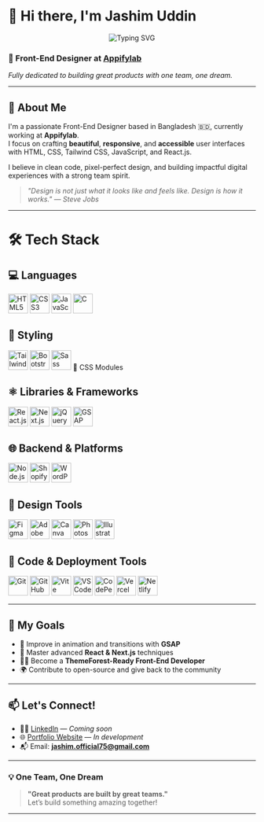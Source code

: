 # 👋 Hi there, I'm Jashim Uddin

<p align="center">
  <img src="https://readme-typing-svg.demolab.com?font=Fira+Code&size=24&duration=4000&pause=1000&center=true&vCenter=true&width=435&lines=Front-End+Designer+at+Appifylab;Building+Pixel+Perfect+UI;One+Team+One+Dream;Loving+React+%26+Tailwind+CSS" alt="Typing SVG" />
</p>

### 🎨 Front-End Designer at [Appifylab](https://appifylab.com)
*Fully dedicated to building great products with one team, one dream.*

---

## 🚀 About Me

I'm a passionate Front-End Designer based in Bangladesh 🇧🇩, currently working at **Appifylab**.  
I focus on crafting **beautiful**, **responsive**, and **accessible** user interfaces with HTML, CSS, Tailwind CSS, JavaScript, and React.js.

I believe in clean code, pixel-perfect design, and building impactful digital experiences with a strong team spirit.  
> _"Design is not just what it looks like and feels like. Design is how it works." — Steve Jobs_

---


# 🛠 Tech Stack

## 💻 Languages
<img src="https://img.icons8.com/ios-filled/50/000000/html-5--v1.png" alt="HTML5" width="40"/>
<img src="https://img.icons8.com/ios-filled/50/000000/css3.png" alt="CSS3" width="40"/>
<img src="https://img.icons8.com/ios-filled/50/000000/javascript-logo.png" alt="JavaScript" width="40"/>
<img src="https://img.icons8.com/ios-filled/50/000000/c-programming.png" alt="C" width="40"/>

## 🎨 Styling
<img src="https://img.icons8.com/ios-filled/50/000000/tailwindcss.png" alt="Tailwind CSS" width="40"/>
<img src="https://img.icons8.com/ios-filled/50/000000/bootstrap.png" alt="Bootstrap" width="40"/>
<img src="https://img.icons8.com/ios-filled/50/000000/sass.png" alt="Sass" width="40"/>
🧩 CSS Modules

## ⚛️ Libraries & Frameworks
<img src="https://img.icons8.com/ios-filled/50/000000/react-native.png" alt="React.js" width="40"/>
<img src="https://cdn.worldvectorlogo.com/logos/next-js.svg" alt="Next.js" width="40"/>
<img src="https://img.icons8.com/ios-filled/50/000000/jquery.png" alt="jQuery" width="40"/>
<img src="https://raw.githubusercontent.com/gsap/branding/master/logo-square.png" alt="GSAP" width="40"/>

## 🌐 Backend & Platforms
<img src="https://img.icons8.com/ios-filled/50/000000/nodejs.png" alt="Node.js" width="40"/>
<img src="https://cdn.worldvectorlogo.com/logos/shopify.svg" alt="Shopify" width="40"/>
<img src="https://cdn.worldvectorlogo.com/logos/wordpress-icon.svg" alt="WordPress" width="40"/>

## 🎨 Design Tools
<img src="https://img.icons8.com/ios-filled/50/000000/figma.png" alt="Figma" width="40"/>
<img src="https://img.icons8.com/ios-filled/50/000000/adobe-xd.png" alt="Adobe XD" width="40"/>
<img src="https://img.icons8.com/ios-filled/50/000000/canva.png" alt="Canva" width="40"/>
<img src="https://img.icons8.com/ios-filled/50/000000/adobe-photoshop.png" alt="Photoshop" width="40"/>
<img src="https://img.icons8.com/ios-filled/50/000000/adobe-illustrator.png" alt="Illustrator" width="40"/>

## 🧰 Code & Deployment Tools
<img src="https://img.icons8.com/ios-filled/50/000000/git.png" alt="Git" width="40"/>
<img src="https://img.icons8.com/ios-filled/50/000000/github.png" alt="GitHub" width="40"/>
<img src="https://vitejs.dev/logo.svg" alt="Vite" width="40"/>
<img src="https://img.icons8.com/ios-filled/50/000000/visual-studio-code-2019.png" alt="VS Code" width="40"/>
<img src="https://img.icons8.com/ios-filled/50/000000/codepen.png" alt="CodePen" width="40"/>
<img src="https://assets.vercel.com/image/upload/front/favicon/vercel/favicon.ico" alt="Vercel" width="40"/>
<img src="https://www.netlify.com/v3/img/components/logomark.png" alt="Netlify" width="40"/>


---

## 📌 My Goals

- 🔄 Improve in animation and transitions with **GSAP**
- 🧠 Master advanced **React & Next.js** techniques
- 🧑‍💻 Become a **ThemeForest-Ready Front-End Developer**
- 🌍 Contribute to open-source and give back to the community

---

## 📫 Let's Connect!

- 🧑‍💼 [LinkedIn](https://linkedin.com) — *Coming soon*
- 🌐 [Portfolio Website](https://your-portfolio.com) — *In development*
- 📬 Email: **jashim.official75@gmail.com**

---

### 💡 One Team, One Dream

> **"Great products are built by great teams."**  
Let’s build something amazing together!

---
